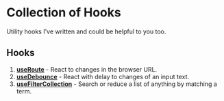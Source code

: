 # Collection of Hooks

Utility hooks I've written and could be helpful to you too.

## Hooks

1. [**useRoute**](./lib/useRoute) - React to changes in the browser URL.
1. [**useDebounce**](./lib/useDebounce) - React with delay to changes of an input text.
1. [**useFilterCollection**](./lib/useFilterCollection) - Search or reduce a list of anything by matching a term.
